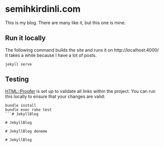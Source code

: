# semihkirdinli.com

This is my blog. There are many like it, but this one is mine.

## Run it locally

The following command builds the site and runs it on http://localhost:4000/
It takes a while because I have a lot of posts.

```shell
jekyll serve
```

## Testing

[HTML::Proofer](https://github.com/gjtorikian/html-proofer) is set up to validate all links within the project.  You can run this locally to ensure that your changes are valid:

```shell
bundle install
bundle exec rake test
```#   J e k y l l B l o g  
 #   J e k y l l B l o g  
 #   J e k y l l B l o g   d e n e m e  
 #   J e k y l l B l o g  
 